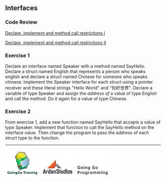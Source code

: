 ## Interfaces

### Code Review

[Declare, implement and method call restrictions I](../example1/example1.go)

[Declare, implement and method call restrictions II](../example2/example2.go)

### Exercise 1
Declare an interface named Speaker with a method named SayHello. Declare a struct named English that represents a person who speaks english and declare a struct named Chinese for someone who speaks chinese. Implement the Speaker interface for each struct using a pointer receiver and these literal strings "Hello World" and "你好世界". Declare a variable of type Speaker and assign the _address of_ a value of type English and call the method. Do it again for a value of type Chinese.

### Exercise 2
From exercise 1, add a new function named SayHello that accepts a value of type Speaker. Implement that function to call the SayHello method on the interface value. Then change the program to pass the address of each struct type to the function.

___
[![GoingGo Training](../../../00-slides/images/ggt_logo.png)](http://www.goinggotraining.net)
[![Ardan Studios](../../../00-slides/images/ardan_logo.png)](http://www.ardanstudios.com)
[![GoingGo Blog](../../../00-slides/images/ggb_logo.png)](http://www.goinggo.net)